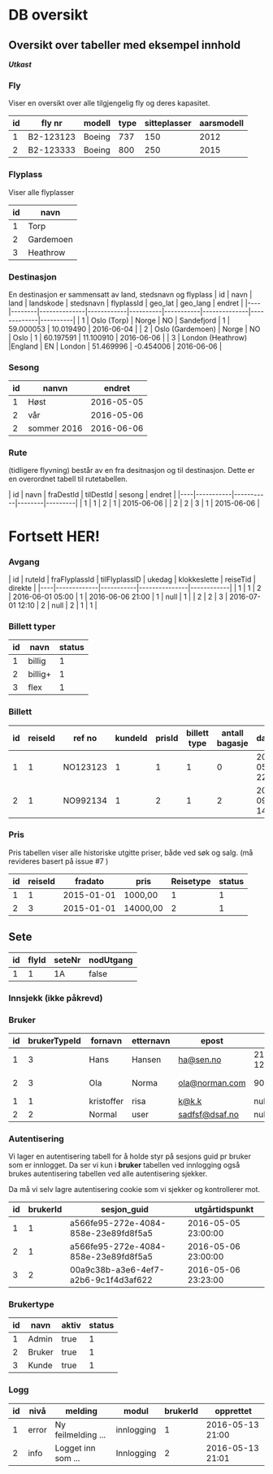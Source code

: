 # DB oversikt

## Oversikt over tabeller med eksempel innhold

**_Utkast_**

### Fly
Viser en oversikt over alle tilgjengelig fly og deres kapasitet.

| id | fly nr |  modell | type | sitteplasser | aarsmodell | 
|----|--------|------------|--------|----------------|---------------|
| 1 | B2-123123  | Boeing | 737 | 150 | 2012 |
| 2 | B2-123333  | Boeing | 800 | 250 | 2015 | 

### Flyplass
Viser alle flyplasser

| id | navn |
|----|--------|
| 1 | Torp | 
| 2 | Gardemoen | 
| 3 | Heathrow | 

### Destinasjon
En destinasjon er sammensatt av land, stedsnavn og flyplass
| id | navn | land |  landskode | stedsnavn | flyplassId | geo_lat | geo_lang | endret  |
|----|--------|--------------|------------|----------|-----------|--------------|-------------|----------|
| 1 | Oslo (Torp)  | Norge | NO | Sandefjord | 1 | 59.000053 | 10.019490 | 2016-06-04 |
| 2 | Oslo (Gardemoen) | Norge | NO | Oslo | 1 | 60.197591 | 11.100910 | 2016-06-06 |
| 3 | London (Heathrow)  |England | EN | London  | 51.469996 | -0.454006  | 2016-06-06 |

### Sesong
| id | nanvn | endret |
|----|------|---------|
| 1 | Høst | 2016-05-05|
| 2 | vår | 2016-05-06 |
| 2 | sommer 2016 | 2016-06-06 |


### Rute
(tidligere flyvning) består av en fra desitnasjon og til destinasjon.
Dette er en overordnet tabell til rutetabellen. 

| id | navn | fraDestId | tilDestId | sesong | endret |
|----|-----------|-----------|--------|---------|
| 1 | 1 | 2 |  1 | 2015-06-06 |
| 2 | 2 | 3 |  1 | 2015-06-06 |

# Fortsett HER!

### Avgang
| id | ruteId | fraFlyplassId | tilFlyplassID | ukedag | klokkeslette | reiseTid | direkte |
|----|-------------|-----------|---------------|------------|
| 1 | 1 | 2 | 2016-06-01 05:00 | 1 | 2016-06-06 21:00 |  1 | null | 1 |
| 2 | 2 | 3 | 2016-07-01 12:10 | 2 | null | 2 | 1 | 1 |

### Billett typer
| id | navn | status |
|----|--------|----------|
| 1 | billig | 1 |
| 2 | billig+  | 1 | 
| 3 | flex | 1 |

### Billett
| id | reiseId | ref no | kundeId | prisId | billett type | antall bagasje | datotid | publisert | status |
|----|-----------|---------|------------|---------|---------------|---------------------|----------|-------------|----------|
| 1 | 1 | NO123123 | 1 | 1 | 1 | 0 | 2016-05-13 22:40 | true | 1 |
| 2 | 1 | NO992134 | 1 | 2 | 1 | 2 | 2016-09-01 14:50 | true | 1 |



### Pris 
Pris tabellen viser alle historiske utgitte priser, både ved søk og salg. (må revideres basert på issue #7 )

| id | reiseId| fradato |  pris |  Reisetype | status |
|----|----------|------------|--------|------|---------|
| 1 | 1 | 2015-01-01 | 1000,00 | 1 | 1 |
| 2 | 3 | 2015-01-01 | 14000,00 | 2 | 1 |

## Sete

| id | flyId | seteNr | nodUtgang |
|---|--------|----------|-----------------|
| 1 | 1 | 1A | false | 



### Innsjekk  (ikke påkrevd)


### Bruker
| id | brukerTypeId | fornavn | etternavn | epost | tlf | fødselsdato | kjønn |  password | salt |
|---|--------------------|------------|--------------|---------|----|-----------------|---------|---------------|-------|
| 1 | 3 | Hans | Hansen | ha@sen.no | 213111 12 | 1955-01-12 | mann | zxczxcsd | salg |
| 2 | 3  |Ola | Norma | ola@norman.com | 90090013 | 1977-12-12 | mann | asdfasdf | salt |
| 1 | 1 | kristoffer | risa | k@k.k | null | null | null | dsafopsdfi | salt | 
| 2 | 2 | Normal | user | sadfsf@dsaf.no | null | null | null | ewrq1| salt | 

### Autentisering
Vi lager en autentisering tabell for å holde styr på sesjons guid pr bruker som er innlogget. Da ser vi kun i __bruker__ tabellen ved innlogging også brukes autentisering tabellen ved alle autentisering sjekker. 

Da må vi selv lagre autentisering cookie som vi sjekker og kontrollerer mot. 

| id | brukerId | sesjon_guid | utgårtidspunkt |
|----|-------------|----------------|---------------------|
| 1 | 1 | a566fe95-272e-4084-858e-23e89fd8f5a5 | 2016-05-05 23:00:00 |
| 2 | 1 | a566fe95-272e-4084-858e-23e89fd8f5a5 | 2016-05-06 23:00:00 |
| 3 | 2 | 00a9c38b-a3e6-4ef7-a2b6-9c1f4d3af622 | 2016-05-06 23:23:00 |

### Brukertype
| id | navn | aktiv | status |
|----|--------|--------|---------|
| 1 | Admin | true | 1 | 
| 2 | Bruker | true | 1 |
| 3 | Kunde | true | 1 |

### Logg
| id | nivå | melding | modul | brukerId | opprettet |
|----|--------|------------|----------|-------------|-----------|
| 1 | error | Ny feilmelding ... | innlogging | 1 | 2016-05-13 21:00 |
| 2 | info | Logget inn som ... | Innlogging | 2 | 2016-05-13 21:01 |
